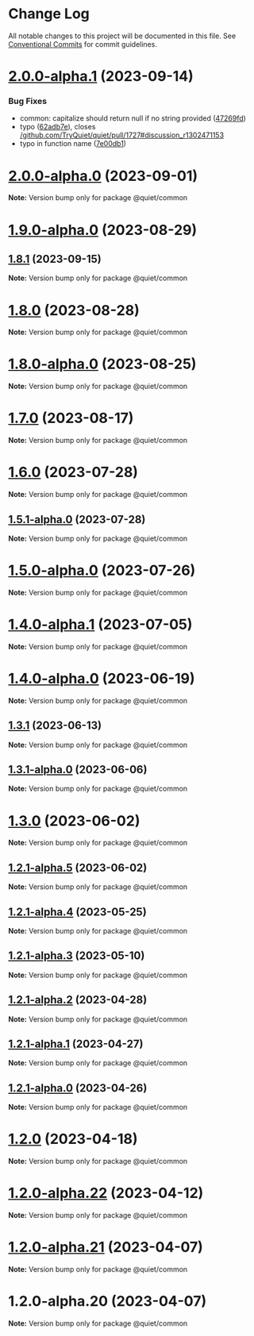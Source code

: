 # Change Log

All notable changes to this project will be documented in this file.
See [Conventional Commits](https://conventionalcommits.org) for commit guidelines.

# [2.0.0-alpha.1](https://github.com/TryQuiet/quiet/compare/@quiet/common@2.0.0-alpha.0...@quiet/common@2.0.0-alpha.1) (2023-09-14)


### Bug Fixes

* common:  capitalize should return null if no string provided ([47269fd](https://github.com/TryQuiet/quiet/commit/47269fd48150c93cb6ede2bf833be05d5f893ab8))
* typo ([62adb7e](https://github.com/TryQuiet/quiet/commit/62adb7e3a11cee2da9418f11a79d38c871fb684e)), closes [/github.com/TryQuiet/quiet/pull/1727#discussion_r1302471153](https://github.com//github.com/TryQuiet/quiet/pull/1727/issues/discussion_r1302471153)
* typo in function name ([7e00db1](https://github.com/TryQuiet/quiet/commit/7e00db1eb8d868cfe6682a1fa75f7e90b3a496bb))





# [2.0.0-alpha.0](https://github.com/TryQuiet/quiet/compare/@quiet/common@1.9.0-alpha.0...@quiet/common@2.0.0-alpha.0) (2023-09-01)

**Note:** Version bump only for package @quiet/common





# [1.9.0-alpha.0](/compare/@quiet/common@1.8.0...@quiet/common@1.9.0-alpha.0) (2023-08-29)
## [1.8.1](https://github.com/TryQuiet/quiet/compare/@quiet/common@1.8.0...@quiet/common@1.8.1) (2023-09-15)

**Note:** Version bump only for package @quiet/common





# [1.8.0](/compare/@quiet/common@1.8.0-alpha.0...@quiet/common@1.8.0) (2023-08-28)

**Note:** Version bump only for package @quiet/common





# [1.8.0-alpha.0](https://github.com/TryQuiet/quiet/compare/@quiet/common@1.7.0...@quiet/common@1.8.0-alpha.0) (2023-08-25)

**Note:** Version bump only for package @quiet/common





# [1.7.0](https://github.com/TryQuiet/quiet/compare/@quiet/common@1.6.0...@quiet/common@1.7.0) (2023-08-17)

**Note:** Version bump only for package @quiet/common





# [1.6.0](https://github.com/ZbayApp/monorepo/compare/@quiet/common@1.5.1-alpha.0...@quiet/common@1.6.0) (2023-07-28)

**Note:** Version bump only for package @quiet/common





## [1.5.1-alpha.0](https://github.com/ZbayApp/monorepo/compare/@quiet/common@1.5.0-alpha.0...@quiet/common@1.5.1-alpha.0) (2023-07-28)

**Note:** Version bump only for package @quiet/common





# [1.5.0-alpha.0](https://github.com/ZbayApp/monorepo/compare/@quiet/common@1.4.0-alpha.1...@quiet/common@1.5.0-alpha.0) (2023-07-26)

**Note:** Version bump only for package @quiet/common





# [1.4.0-alpha.1](https://github.com/TryQuiet/quiet/compare/@quiet/common@1.4.0-alpha.0...@quiet/common@1.4.0-alpha.1) (2023-07-05)

**Note:** Version bump only for package @quiet/common





# [1.4.0-alpha.0](https://github.com/ZbayApp/monorepo/compare/@quiet/common@1.3.1...@quiet/common@1.4.0-alpha.0) (2023-06-19)

**Note:** Version bump only for package @quiet/common





## [1.3.1](https://github.com/TryQuiet/quiet/compare/@quiet/common@1.3.1-alpha.0...@quiet/common@1.3.1) (2023-06-13)

**Note:** Version bump only for package @quiet/common





## [1.3.1-alpha.0](https://github.com/TryQuiet/quiet/compare/@quiet/common@1.3.0...@quiet/common@1.3.1-alpha.0) (2023-06-06)

**Note:** Version bump only for package @quiet/common





# [1.3.0](https://github.com/TryQuiet/quiet/compare/@quiet/common@1.2.1-alpha.5...@quiet/common@1.3.0) (2023-06-02)

**Note:** Version bump only for package @quiet/common





## [1.2.1-alpha.5](https://github.com/TryQuiet/quiet/compare/@quiet/common@1.2.1-alpha.4...@quiet/common@1.2.1-alpha.5) (2023-06-02)

**Note:** Version bump only for package @quiet/common





## [1.2.1-alpha.4](https://github.com/TryQuiet/quiet/compare/@quiet/common@1.2.1-alpha.3...@quiet/common@1.2.1-alpha.4) (2023-05-25)

**Note:** Version bump only for package @quiet/common





## [1.2.1-alpha.3](https://github.com/TryQuiet/quiet/compare/@quiet/common@1.2.1-alpha.2...@quiet/common@1.2.1-alpha.3) (2023-05-10)

**Note:** Version bump only for package @quiet/common





## [1.2.1-alpha.2](https://github.com/TryQuiet/quiet/compare/@quiet/common@1.2.1-alpha.1...@quiet/common@1.2.1-alpha.2) (2023-04-28)

**Note:** Version bump only for package @quiet/common





## [1.2.1-alpha.1](https://github.com/TryQuiet/quiet/compare/@quiet/common@1.2.1-alpha.0...@quiet/common@1.2.1-alpha.1) (2023-04-27)

**Note:** Version bump only for package @quiet/common





## [1.2.1-alpha.0](https://github.com/TryQuiet/quiet/compare/@quiet/common@1.2.0...@quiet/common@1.2.1-alpha.0) (2023-04-26)

**Note:** Version bump only for package @quiet/common





# [1.2.0](https://github.com/TryQuiet/quiet/compare/@quiet/common@1.2.0-alpha.22...@quiet/common@1.2.0) (2023-04-18)

**Note:** Version bump only for package @quiet/common





# [1.2.0-alpha.22](https://github.com/TryQuiet/quiet/compare/@quiet/common@1.2.0-alpha.21...@quiet/common@1.2.0-alpha.22) (2023-04-12)

**Note:** Version bump only for package @quiet/common





# [1.2.0-alpha.21](https://github.com/ZbayApp/monorepo/compare/@quiet/common@1.2.0-alpha.20...@quiet/common@1.2.0-alpha.21) (2023-04-07)

**Note:** Version bump only for package @quiet/common





# 1.2.0-alpha.20 (2023-04-07)

**Note:** Version bump only for package @quiet/common
